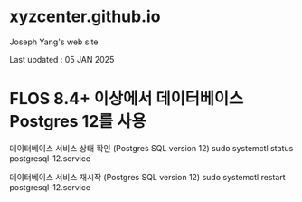 # xyzcenter.github.io
Joseph Yang's web site


Last updated : 05 JAN 2025


# FLOS 8.4+ 이상에서 데이터베이스 Postgres 12를 사용
데이터베이스 서비스 상태 확인 (Postgres SQL version 12)
sudo systemctl status postgresql-12.service 

데이터베이스 서비스 재시작 (Postgres SQL version 12)
sudo systemctl restart postgresql-12.service 
